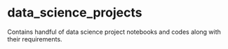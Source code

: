 # data_science_projects
Contains handful of data science project notebooks and codes along with their requirements.
